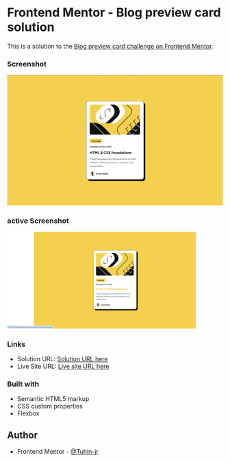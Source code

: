 # Frontend Mentor - Blog preview card solution

This is a solution to the [Blog preview card challenge on Frontend Mentor](https://www.frontendmentor.io/challenges/blog-preview-card-ckPaj01IcS).

### Screenshot

![](./Screenshot.png)

### active Screenshot

![](./Screenshot2.png)

### Links

- Solution URL: [Solution URL here](https://www.frontendmentor.io/solutions/blog-preview-card-T6whObeb2Z)
- Live Site URL: [Live site URL here](https://tuhin-jr.github.io/Frontend-Mentor---Blog-preview-card-solution/)

### Built with

- Semantic HTML5 markup
- CSS custom properties
- Flexbox

## Author

- Frontend Mentor - [@Tuhin-jr](https://www.frontendmentor.io/profile/Tuhin-jr)
